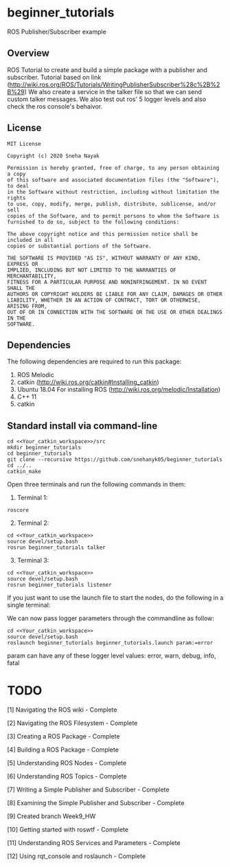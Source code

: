 # beginner_tutorials
ROS Publisher/Subscriber example


## Overview

ROS Tutorial to create and build a simple package with a publisher and subscriber.
Tutorial based on link (http://wiki.ros.org/ROS/Tutorials/WritingPublisherSubscriber%28c%2B%2B%29)
We also create a service in the talker file so that we can send custom talker messages. 
We also test out ros' 5 logger levels and also check the ros console's behaivor.

## License
```
MIT License

Copyright (c) 2020 Sneha Nayak

Permission is hereby granted, free of charge, to any person obtaining a copy
of this software and associated documentation files (the "Software"), to deal
in the Software without restriction, including without limitation the rights
to use, copy, modify, merge, publish, distribute, sublicense, and/or sell
copies of the Software, and to permit persons to whom the Software is
furnished to do so, subject to the following conditions:

The above copyright notice and this permission notice shall be included in all
copies or substantial portions of the Software.

THE SOFTWARE IS PROVIDED "AS IS", WITHOUT WARRANTY OF ANY KIND, EXPRESS OR
IMPLIED, INCLUDING BUT NOT LIMITED TO THE WARRANTIES OF MERCHANTABILITY,
FITNESS FOR A PARTICULAR PURPOSE AND NONINFRINGEMENT. IN NO EVENT SHALL THE
AUTHORS OR COPYRIGHT HOLDERS BE LIABLE FOR ANY CLAIM, DAMAGES OR OTHER
LIABILITY, WHETHER IN AN ACTION OF CONTRACT, TORT OR OTHERWISE, ARISING FROM,
OUT OF OR IN CONNECTION WITH THE SOFTWARE OR THE USE OR OTHER DEALINGS IN THE
SOFTWARE.
```

## Dependencies

The following dependencies are required to run this package:

1. ROS Melodic
2. catkin (http://wiki.ros.org/catkin#Installing_catkin)
3. Ubuntu 18.04 For installing ROS (http://wiki.ros.org/melodic/Installation)
4. C++ 11
5. catkin

## Standard install via command-line
```
cd <<Your_catkin_workspace>>/src
mkdir beginner_tutorials
cd beginner_tutorials
git clone --recursive https://github.com/snehanyk05/beginner_tutorials
cd ../..
catkin_make
```

Open three terminals and run the following commands in them:

1. Terminal 1:
```
roscore
```

2. Terminal 2:
```
cd <<Your_catkin_workspace>>
source devel/setup.bash
rosrun beginner_tutorials talker
```

3. Terminal 3:
```
cd <<Your_catkin_workspace>>
source devel/setup.bash
rosrun beginner_tutorials listener
```


If you just want to use the launch file to start the nodes, do the following in a single terminal:


We can now pass logger parameters through the commandline as follow:

```
cd <<Your_catkin_workspace>>
source devel/setup.bash
roslaunch beginner_tutorials beginner_tutorials.launch param:=error
```
param can have any of these logger level values: error, warn, debug, info, fatal



# TODO
[1] Navigating the ROS wiki - Complete 

[2] Navigating the ROS Filesystem - Complete

[3] Creating a ROS Package - Complete

[4] Building a ROS Package - Complete

[5] Understanding ROS Nodes - Complete

[6] Understanding ROS Topics - Complete

[7] Writing a Simple Publisher and Subscriber - Complete

[8] Examining the Simple Publisher and Subscriber - Complete

[9] Created branch Week9_HW 

[10] Getting started with roswtf - Complete

[11] Understanding ROS Services and Parameters - Complete

[12] Using rqt_console and roslaunch - Complete
